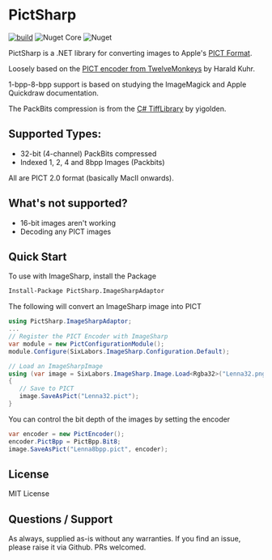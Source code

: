 # PictSharp

[![build](https://github.com/pgodwin/PictSharp/actions/workflows/dotnet-build.yml/badge.svg)](https://github.com/pgodwin/PictSharp/actions/workflows/dotnet-build.yml)
![Nuget Core](https://img.shields.io/nuget/v/PictSharp.Core?label=nuget%20core)
![Nuget](https://img.shields.io/nuget/v/PictSharp.ImageSharpAdaptor?label=nuget%20ImageSharpAdaptor)


PictSharp is a .NET library for converting images to Apple's [PICT Format](https://en.wikipedia.org/wiki/PICT). 

Loosely based on the [PICT encoder from TwelveMonkeys](https://github.com/haraldk/TwelveMonkeys/blob/master/imageio/imageio-pict/src/main/java/com/twelvemonkeys/imageio/plugins/pict/PICTImageWriter.java) by Harald Kuhr. 

1-bpp-8-bpp support is based on studying the ImageMagick and Apple Quickdraw documentation. 

The PackBits compression is from the [C# TiffLibrary]([TiffLibrary](https://github.com/yigolden/TiffLibrary)) by yigolden.

## Supported Types:
 - 32-bit (4-channel) PackBits compressed
 - Indexed 1, 2, 4 and 8bpp Images (Packbits)

All are PICT 2.0 format (basically MacII onwards).

## What's not supported?

 - 16-bit images aren't working
 - Decoding any PICT images

## Quick Start

To use with ImageSharp, install the Package

```bash
Install-Package PictSharp.ImageSharpAdaptor
```

The following will convert an ImageSharp image into PICT

```csharp
using PictSharp.ImageSharpAdaptor;
...
// Register the PICT Encoder with ImageSharp
var module = new PictConfigurationModule();
module.Configure(SixLabors.ImageSharp.Configuration.Default);

// Load an ImageSharpImage
using (var image = SixLabors.ImageSharp.Image.Load<Rgba32>("Lenna32.png"))
{
   // Save to PICT
   image.SaveAsPict("Lenna32.pict");
}

```

You can control the bit depth of the images by setting the encoder
```csharp
var encoder = new PictEncoder();
encoder.PictBpp = PictBpp.Bit8;
image.SaveAsPict("Lenna8bpp.pict", encoder);
```

## License
MIT License

## Questions / Support
As always, supplied as-is without any warranties. If you find an issue, please raise it via Github. PRs welcomed.

